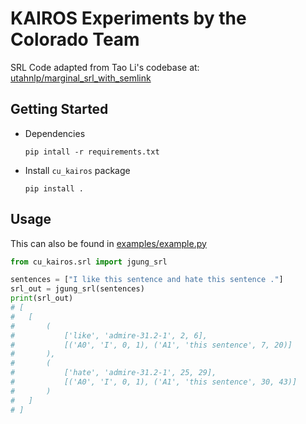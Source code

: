 # KAIROS Experiments by the Colorado Team

SRL Code adapted from Tao Li's codebase at: [utahnlp/marginal_srl_with_semlink](https://github.com/utahnlp/marginal_srl_with_semlink)

## Getting Started

- Dependencies
    ```shell
    pip intall -r requirements.txt
    ```

- Install `cu_kairos` package
    ```shell
    pip install .
    ```

## Usage

This can also be found in [examples/example.py](examples/example.py)
```python
from cu_kairos.srl import jgung_srl

sentences = ["I like this sentence and hate this sentence ."]
srl_out = jgung_srl(sentences)
print(srl_out)
# [
#   [   
#       (
#           ['like', 'admire-31.2-1', 2, 6], 
#           [('A0', 'I', 0, 1), ('A1', 'this sentence', 7, 20)]
#       ), 
#       (
#           ['hate', 'admire-31.2-1', 25, 29], 
#           [('A0', 'I', 0, 1), ('A1', 'this sentence', 30, 43)]
#       )
#   ]
# ]
```